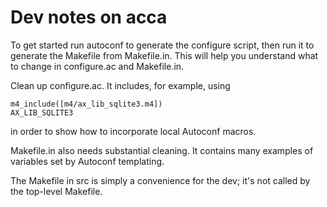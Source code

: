 # Dev notes on acca

To get started run autoconf to generate the configure script, then run it
to generate the Makefile from Makefile.in. This will help you understand
what to change in configure.ac and Makefile.in.

Clean up configure.ac. It includes, for example, using

    m4_include([m4/ax_lib_sqlite3.m4])
    AX_LIB_SQLITE3

in order to show how to incorporate local Autoconf macros.

Makefile.in also needs substantial cleaning. It contains many examples of
variables set by Autoconf templating.

The Makefile in src is simply a convenience for the dev; it's not called by
the top-level Makefile.
